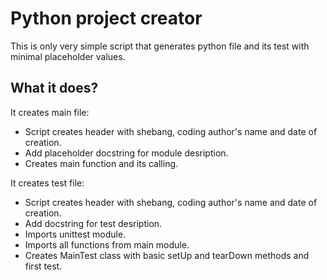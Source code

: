 # Python project creator
This is only very simple script that generates python file and its test with minimal placeholder values.

## What it does?
It creates main file:
- Script creates header with shebang, coding author's name and date of creation.
- Add placeholder docstring for module desription.
- Creates main function and its calling.

It creates test file:
- Script creates header with shebang, coding author's name and date of creation.
- Add docstring for test desription.
- Imports unittest module.
- Imports all functions from main module.
- Creates MainTest class with basic setUp and tearDown methods and first test.
